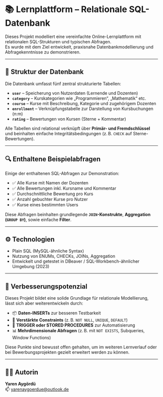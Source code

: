 # 📚 Lernplattform – Relationale SQL-Datenbank

Dieses Projekt modelliert eine vereinfachte Online-Lernplattform mit relationalen SQL-Strukturen und typischen Abfragen.  
Es wurde mit dem Ziel entwickelt, praxisnahe Datenbankmodellierung und Abfragekenntnisse zu demonstrieren.

---

## 🧱 Struktur der Datenbank

Die Datenbank umfasst fünf zentral strukturierte Tabellen:

- **`user`** – Speicherung von Nutzerdaten (Lernende und Dozenten)
- **`category`** – Kurskategorien wie „Programmieren“, „Mathematik“ etc.
- **`course`** – Kurse mit Beschreibung, Kategorie und zugehörigem Dozenten
- **`enrollment`** – Verknüpfungstabelle zur Darstellung von Kursbuchungen (n:m)
- **`rating`** – Bewertungen von Kursen (Sterne + Kommentar)

Alle Tabellen sind relational verknüpft über **Primär- und Fremdschlüssel** und beinhalten einfache Integritätsbedingungen (z. B. `CHECK` auf Sterne-Bewertungen).

---

## 🔍 Enthaltene Beispielabfragen

Einige der enthaltenen SQL-Abfragen zur Demonstration:

- ✅ Alle Kurse mit Namen der Dozenten
- ✅ Alle Bewertungen inkl. Kursname und Kommentar
- ✅ Durchschnittliche Bewertung pro Kurs
- ✅ Anzahl gebuchter Kurse pro Nutzer
- ✅ Kurse eines bestimmten Users

Diese Abfragen beinhalten grundlegende **`JOIN`-Konstrukte**, **Aggregation (`GROUP BY`)**, sowie einfache **Filter**.

---

## ⚙️ Technologien

- Plain SQL (MySQL-ähnliche Syntax)
- Nutzung von ENUMs, CHECKs, JOINs, Aggregation
- Entwickelt und getestet in DBeaver / SQL-Workbench-ähnlicher Umgebung (2023)

---

## 📌 Verbesserungspotenzial

Dieses Projekt bildet eine solide Grundlage für relationale Modellierung, lässt sich aber weiterentwickeln durch:

- 📦 **Daten-INSERTs** zur besseren Testbarkeit
- 🔐 **Verstärkte Constraints** (z. B. `NOT NULL`, `UNIQUE`, `DEFAULT`)
- 🔄 **TRIGGER oder STORED PROCEDURES** zur Automatisierung
- 📊 **Mehrdimensionale Abfragen** (z. B. mit `NOT EXISTS`, Subqueries, Window Functions)

Diese Punkte sind bewusst offen gehalten, um im weiteren Lernverlauf oder bei Bewerbungsprojekten gezielt erweitert werden zu können.

---

## 👩‍💻 Autorin

**Yaren Aygördü**    
📫 yarenaygoerdue@outlook.de
